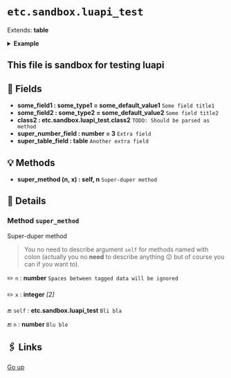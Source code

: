 # `etc.sandbox.luapi_test`

Extends: **table**

<details><summary><b>Example</b></summary>

```lua
print(2+2)
```

</details>

## This file is sandbox for testing luapi

## 📜 Fields

+ **some_field1 : some_type1 = some_default_value1**
  `Some field title1`
+ **some_field2 : some_type2 = some_default_value2**
  `Some field title2`
+ **class2 : etc.sandbox.luapi_test.class2**
  `TODO: Should be parsed as method`
+ **super_number_field : number = 3**
  `Extra field`
+ **super_table_field : table**
  `Another extra field`

## 💡 Methods

+ **super_method (n, x) : self, n**
  `Super-duper method`

## 🧩 Details

### Method `super_method`

Super-duper method

> You no need to describe argument `self` for methods named with colon
> (actually you no **need** to describe anything 😉
> but of course you can if you want to).

✏️ `n` : **number**
`Spaces between tagged data will be ignored`

✏️ `x` : **integer** _[2]_

🔚 `self` : **etc.sandbox.luapi_test**
`Bli bla`

🔚 `n` : **number**
`Blu ble`

## 🖇️ Links

[Go up](..)
